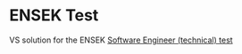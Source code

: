 # ENSEK Test

VS solution for the ENSEK [Software Engineer (technical) test](SoftwareEngineerExercise/BRIEF.pdf)


